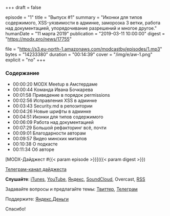 +++
draft = false

episode = "1"
title = "Выпуск #1"
summary = "Иконки для типов содержимого, XSS-уязвимости в админке, заморозка 3 ветки, работа над документацией, упорядочивание разрешений и многое другое."
humanDate = "11 марта 2019"
publication = "2019-03-11 10:00:00"
digest = "https://modx.pro/news/17755"

file = "https://s3.eu-north-1.amazonaws.com/modcastby/episodes/1.mp3"
bytes = "14233380"
duration = "00:14:39"
cover = "/img/e/aw-1.png" 
explicit = "no"
+++

### Содержание
- 00:00:20 MODX Meetup в Амстердаме
- 00:00:44 Команда Ивана Бочкарева
- 00:01:58 Приведение в порядок permissions
- 00:02:56 Исправления XSS в админке
- 00:03:43 Security.md в репозитории
- 00:04:26 Новые шрифты в админке
- 00:04:51 Иконки для типов содержимого
- 00:06:09 Работа над документацией
- 00:07:29 Большой рефакторинг всё, почти
- 00:09:01 Благодарности авторам
- 00:09:57 Видео минских митапов
- 00:10:38 О подкасте
- 00:11:34 Об авторе

[MODX-Дайджест #{{< param episode >}}]({{< param digest >}})

[Телеграм-канал дайджеста](https://t.me/modxdigest)

**Слушайте**: [iTunes](https://itunes.apple.com/by/podcast/%D0%BC%D0%BE%D0%B4%D0%BA%D0%B0%D1%81%D1%82/id1456459618), [YouTube](https://www.youtube.com/watch?v=fI_Yie3-9Jk&list=PLVbo0tgRKXrSGg6dxJYTIHko5t7AOnG3E), [Яндекс](https://music.yandex.ru/album/7133163), [SoundCloud](https://soundcloud.com/modcastby), Overcast, [RSS](https://modcast.by/episode/index.xml)

Задавайте вопросы и предлагайте темы: [Твиттер](https://twitter.com/iklimchuk), [Телеграм](https://t.me/alroniks)

Поддержите: [Яндекс.Деньги](https://money.yandex.ru/to/41001878021446/1000)

Спасибо!
